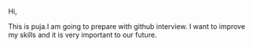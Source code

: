 Hi,

This is puja.I am going to prepare with github interview.
I want to improve my skills and it is very important to our future.
